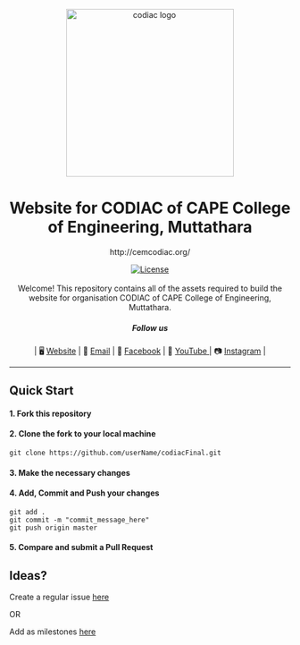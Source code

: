 <p align="center"><a href="http://cemcodiac.org" title="codiac"><img src="https://github.com/sree61/codiacFinal/raw/master/assets/img/code.png" alt="codiac logo" width="300" /></a></p>

<h1 align="center">Website for CODIAC of CAPE College of Engineering, Muttathara</h1>

<p align="center">http://cemcodiac.org/</p>

<div align="center">
<a href="https://github.com/sree61/codiacFinal/blob/master/README.md">
    <img src="https://img.shields.io/badge/license-MIT-blue.svg" alt="License" />
</a>
</div>

<br />

<div align="center">
Welcome! This repository contains all of the assets required to build the website for organisation CODIAC of CAPE College of Engineering, Muttathara.

##### Follow us

| 🖥 [Website](http://www.cemcodiac.org/) | 💬 [Email](mailto:codebreakers2k16@gmail.com) | 🚀 [Facebook](https://www.facebook.com/csedpt/) | 🐥 [YouTube   ](https://www.youtube.com/channel/UCZ6DqId6mowDVJ4Anaq8-0w) | 📷 [Instagram](https://instagram.com/cemcodiac) |


--------
</div>

## Quick Start

#### 1. Fork this repository
#### 2. Clone the fork to your local machine
```
git clone https://github.com/userName/codiacFinal.git
```
#### 3. Make the necessary changes
#### 4. Add, Commit and Push your changes
```
git add .
git commit -m "commit_message_here"
git push origin master
```
#### 5. Compare and submit a Pull Request

## Ideas?

Create a regular issue [here](https://github.com/sree61/codiacFinal/issues/new)

OR 

Add as milestones [here](https://github.com/sree61/codiacFinal/milestones)
